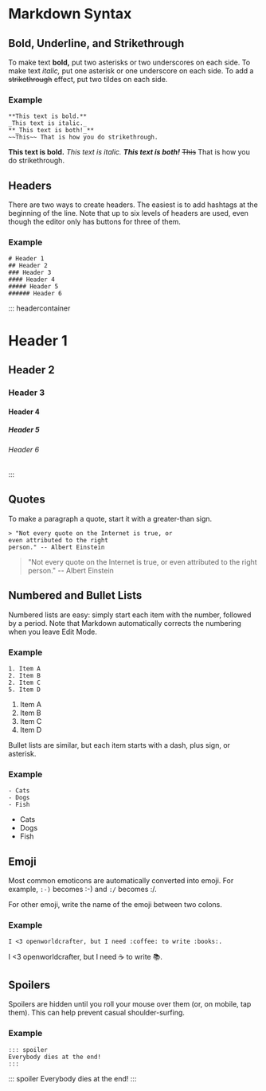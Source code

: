 # Markdown Syntax

## Bold, Underline, and Strikethrough

To make text **bold,** put two asterisks or two underscores on each side. To
make text _italic,_ put one asterisk or one underscore on each side. To add a
~~strikethrough~~ effect, put two tildes on each side.

### Example

    **This text is bold.**
    _This text is italic._
    **_This text is both!_**
    ~~This~~ That is how you do strikethrough.

**This text is bold.**
_This text is italic._
**_This text is both!_**
~~This~~ That is how you do strikethrough.

## Headers
There are two ways to create headers. The easiest is to add hashtags at the
beginning of the line. Note that up to six levels of headers are used, even
though the editor only has buttons for three of them.

### Example

    # Header 1
    ## Header 2
    ### Header 3
    #### Header 4
    ##### Header 5
    ###### Header 6

::: headercontainer
# Header 1
## Header 2
### Header 3
#### Header 4
##### Header 5
###### Header 6
:::

## Quotes
To make a paragraph a quote, start it with a greater-than sign.


    > "Not every quote on the Internet is true, or
    even attributed to the right
    person." -- Albert Einstein


> "Not every quote on the Internet is true, or even attributed to the right
person." -- Albert Einstein

## Numbered and Bullet Lists
Numbered lists are easy: simply start each item with the number, followed by a
period. Note that Markdown automatically corrects the numbering when you leave
Edit Mode.

### Example

    1. Item A
    2. Item B
    2. Item C
    5. Item D

1. Item A
2. Item B
2. Item C
5. Item D

Bullet lists are similar, but each item starts with a dash, plus sign, or
asterisk.

### Example

    - Cats
    - Dogs
    - Fish

- Cats
- Dogs
- Fish

## Emoji
Most common emoticons are automatically converted into emoji. For example, `:-)`
becomes :-) and `:/` becomes :/.

For other emoji, write the name of the emoji between two colons.

### Example

    I <3 openworldcrafter, but I need :coffee: to write :books:.

I <3 openworldcrafter, but I need :coffee: to write :books:.

## Spoilers
Spoilers are hidden until you roll your mouse over them (or, on mobile, tap
them). This can help prevent casual shoulder-surfing.

### Example

    ::: spoiler
    Everybody dies at the end!
    :::

::: spoiler
Everybody dies at the end!
:::

